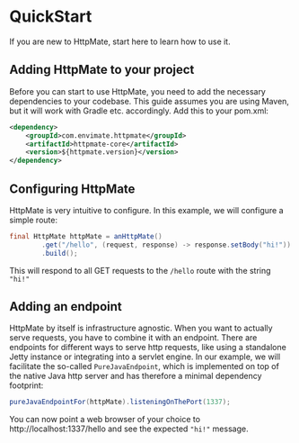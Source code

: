 # QuickStart

If you are new to HttpMate, start here to learn how to use it.

## Adding HttpMate to your project
Before you can start to use HttpMate, you need to add the necessary dependencies to your codebase.
This guide assumes you are using Maven, but it will work with Gradle etc. accordingly.
Add this to your pom.xml:
```xml
<dependency>
    <groupId>com.envimate.httpmate</groupId>
    <artifactId>httpmate-core</artifactId>
    <version>${httpmate.version}</version>
</dependency>
```

## Configuring HttpMate
HttpMate is very intuitive to configure. In this example, we
will configure a simple route: 
```java
final HttpMate httpMate = anHttpMate()
        .get("/hello", (request, response) -> response.setBody("hi!"))
        .build();
```
This will respond to all GET requests to the `/hello` route with the string `"hi!"`

## Adding an endpoint
HttpMate by itself is infrastructure agnostic. When you want to actually serve
requests, you have to combine it with an endpoint. There are endpoints for
different ways to serve http requests, like using a standalone Jetty instance
or integrating into a servlet engine. In our example, we will facilitate the
so-called `PureJavaEndpoint`, which is implemented on top of the native Java http
server and has therefore a minimal dependency footprint:
```java
pureJavaEndpointFor(httpMate).listeningOnThePort(1337);
```
You can now point a web browser of your choice to http://localhost:1337/hello and
see the expected `"hi!"` message.

